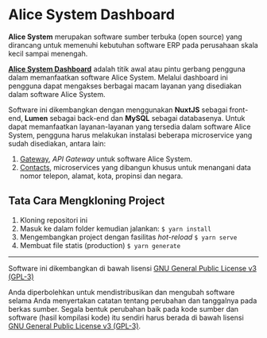 # Alice System Dashboard

**Alice System** merupakan software sumber terbuka (open source) yang dirancang untuk memenuhi kebutuhan software ERP pada perusahaan skala kecil sampai menengah.

[**Alice System Dashboard**](https://github.com/andriasmelianus/alice-system-dashboard) adalah titik awal atau pintu gerbang pengguna dalam memanfaatkan software Alice System. Melalui dashboard ini pengguna dapat mengakses berbagai macam layanan yang disediakan dalam software Alice System.

Software ini dikembangkan dengan menggunakan **NuxtJS** sebagai front-end, **Lumen** sebagai back-end dan **MySQL** sebagai databasenya. Untuk dapat memanfaatkan layanan-layanan yang tersedia dalam software Alice System, pengguna harus melakukan instalasi beberapa microservice yang sudah disediakan, antara lain:
1. [Gateway](https://github.com/andriasmelianus/alice-system-gateway), _API Gateway_ untuk software Alice System.
2. [Contacts](https://github.com/andriasmelianus/alice-system-contact), microservices yang dibangun khusus untuk menangani data nomor telepon, alamat, kota, propinsi dan negara.

## Tata Cara Mengkloning Project

1. Kloning repositori ini
2. Masuk ke dalam folder kemudian jalankan:
`$ yarn install`
3. Mengembangkan project dengan fasilitas _hot-reload_
`$ yarn serve`
4. Membuat file statis (production)
`$ yarn generate`

---

Software ini dikembangkan di bawah lisensi [GNU General Public License v3 (GPL-3)](https://tldrlegal.com/license/gnu-general-public-license-v3-(gpl-3)#summary)

Anda diperbolehkan untuk mendistribusikan dan mengubah software selama Anda menyertakan catatan tentang perubahan dan tanggalnya pada berkas sumber.
Segala bentuk perubahan baik pada kode sumber dan software (hasil kompilasi kode) itu sendiri harus berada di bawah lisensi [GNU General Public License v3 (GPL-3)](https://tldrlegal.com/license/gnu-general-public-license-v3-(gpl-3)#summary).
